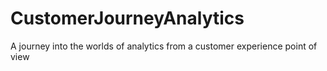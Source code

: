 # CustomerJourneyAnalytics

A journey into the worlds of analytics from a customer experience point of view
